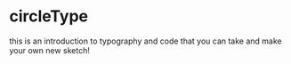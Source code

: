 # circleType
this is an introduction to typography and code that you can take and make your own new sketch!
